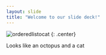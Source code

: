 ```yaml
---
layout: slide
title: "Welcome to our slide deck!"
---
```


![orderedlistocat](https://octodex.github.com/images/orderedlistocat.png)
{: .center}

Looks like an octopus and a cat

